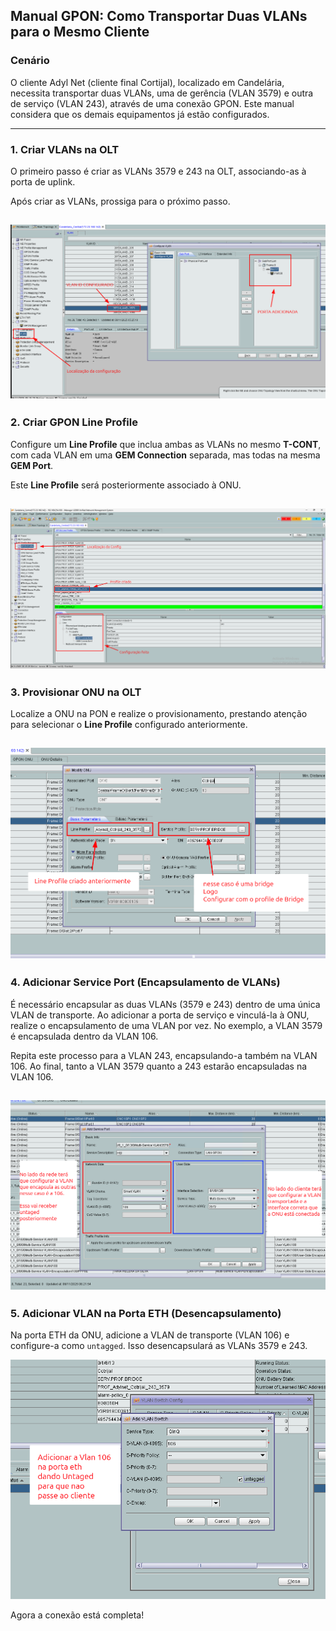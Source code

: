 ## Manual GPON: Como Transportar Duas VLANs para o Mesmo Cliente

### Cenário

O cliente Adyl Net (cliente final Cortijal), localizado em Candelária, necessita transportar duas VLANs, uma de gerência (VLAN 3579) e outra de serviço (VLAN 243), através de uma conexão GPON. Este manual considera que os demais equipamentos já estão configurados.

-----

### 1\. Criar VLANs na OLT

O primeiro passo é criar as VLANs 3579 e 243 na OLT, associando-as à porta de uplink.

Após criar as VLANs, prossiga para o próximo passo.


![ConfigVlan](/img/VLAN_OLT.png)
-----

### 2\. Criar GPON Line Profile

Configure um **Line Profile** que inclua ambas as VLANs no mesmo **T-CONT**, com cada VLAN em uma **GEM Connection** separada, mas todas na mesma **GEM Port**.

Este **Line Profile** será posteriormente associado à ONU.


![GPON Line Profile](/img/GponLineProfile.png)
-----

### 3\. Provisionar ONU na OLT

Localize a ONU na PON e realize o provisionamento, prestando atenção para selecionar o **Line Profile** configurado anteriormente.


![Provisionamento](/img/Provisionamento.png)
-----

### 4\. Adicionar Service Port (Encapsulamento de VLANs)

É necessário encapsular as duas VLANs (3579 e 243) dentro de uma única VLAN de transporte. Ao adicionar a porta de serviço e vinculá-la à ONU, realize o encapsulamento de uma VLAN por vez. No exemplo, a VLAN 3579 é encapsulada dentro da VLAN 106.

Repita este processo para a VLAN 243, encapsulando-a também na VLAN 106. Ao final, tanto a VLAN 3579 quanto a 243 estarão encapsuladas na VLAN 106.


![Encapsulamento](/img/Encapsulamento.png)
-----

### 5\. Adicionar VLAN na Porta ETH (Desencapsulamento)

Na porta ETH da ONU, adicione a VLAN de transporte (VLAN 106) e configure-a como `untagged`. Isso desencapsulará as VLANs 3579 e 243.


![Untagged](/img/Untaged.png)


Agora a conexão está completa\!
